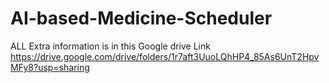 # AI-based-Medicine-Scheduler
ALL Extra information is in this Google drive Link
https://drive.google.com/drive/folders/1r7aft3UuoLQhHP4_85As6UnT2HpvMFy8?usp=sharing
